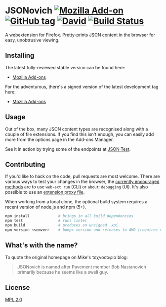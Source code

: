 # JSONovich [![Mozilla Add-on](https://img.shields.io/amo/v/jsonovich.svg)](https://addons.mozilla.org/firefox/addon/jsonovich/) [![GitHub tag](https://img.shields.io/github/tag/JSONovich/jsonovich.svg)](https://github.com/JSONovich/jsonovich/tags) [![David](https://img.shields.io/david/dev/JSONovich/jsonovich.svg)](https://david-dm.org/JSONovich/jsonovich?type=dev) [![Build Status](https://semaphoreci.com/api/v1/jsonovich/jsonovich/branches/master/shields_badge.svg)](https://semaphoreci.com/jsonovich/jsonovich)
A webextension for Firefox. Pretty-prints JSON content in the browser for easy, unobtrusive viewing.

## Installing
The latest fully-reviewed stable version can be found here:
- [Mozilla Add-ons](https://addons.mozilla.org/firefox/addon/jsonovich/)

For the adventurous, there's a signed version of the latest development tag here:
- [Mozilla Add-ons](https://addons.mozilla.org/firefox/addon/jsonovich/#beta-channel)

## Usage
Out of the box, many JSON content types are recognised along with a couple of file extensions. If you find this isn't enough, you can easily add more from the options page in the Add-ons Manager.

See it in action by trying some of the endpoints at [JSON Test](http://www.jsontest.com/).

## Contributing
If you'd like to hack on the code, pull requests are most welcome. There are various ways to test your changes in the browser, the [currently encouraged methods](https://developer.mozilla.org/Add-ons/WebExtensions/Temporary_Installation_in_Firefox) are to use `web-ext run` (CLI) or `about:debugging` (UI). It's also possible to use an [extension proxy file](https://developer.mozilla.org/Add-ons/Setting_up_extension_development_environment#Firefox_extension_proxy_file).

When working from a local clone, the optional build system requires a recent version of node.js and npm (5+).
```sh
npm install             # brings in all build dependencies
npm test                # runs linter
npm build               # produces an unsigned .xpi
npm version <semver>    # bumps version and releases to AMO [requires valid API keys]
```

## What's with the name?
To quote the original homepage on Mike's τεχνοσοφια blog:
> JSONovich is named after Pavement member Bob Nastanovich primarily because he seems like a swell guy.

## License
[MPL 2.0](https://www.mozilla.org/MPL/2.0/)
